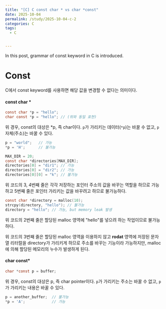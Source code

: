 ```yaml
---
title: "[C] C const char * vs char *const"
date: 2025-10-04
permalink: /study/2025-10-04-c-2
categories: C
tags: 
  - C


---
```


In this post, grammar of const keyword in C is introduced.



# Const

C에서 const keyword를 사용하면 해당 값을 변경할 수 없다는 의미이다. 

#### const char *

```c
const char *p = "hello";
char const *p = "hello"; // (위와 동일 표현)
```

위 경우, const의 대상은 *p, 즉 char이다. `p`가 가리키는 데이터(`*p`)는 바꿀 수 없고, `p` 자체(주소)는 바꿀 수 있다.

```c
p = "world";   // 가능
*p = 'H';      // 불가능
```

```c
MAX_DIR = 20;
const char *directories[MAX_DIR];
directories[0] = "dir1"; // 가능
directories[0] = "dir2"; // 가능
directories[0][0] = "k"; // 불가능
```

위 코드의 3, 4번째 줄은 각각 저장하는 포인터 주소의 값을 바꾸는 역할을 하므로 가능하고 5번째 줄은 포인터 가리키는 값을 바꾸려고 하므로 불가능하다.

```c
const char *directory = malloc(10); 
strcpy(directory, "hello"); // 불가능
directory = "hello"; // 가능, but memory leak 발생
```

위 코드의 2번째 줄은 할당된 malloc 영역에 "hello"를 넣으려 하는 작업이므로 불가능하다. 

위 코드의 3번째 줄은 할당된 malloc 영역을 이용하지 않고 **rodat** 영역에 저장된 문자열 리터럴을 directory가 가리키게 하므로 주소를 바꾸는 기능이라 가능하지만, malloc에 의해 할당된 메모리의 누수가 발생하게 된다.

#### char const*

```c
char *const p = buffer;
```

위 경우,  const의 대상은 p, 즉 char pointer이다. `p`가 가리키는 주소는 바꿀 수 없고, `p`가 가리키는 내용은 바꿀 수 있다.

```c
p = another_buffer;  // 불가능
*p = 'A';            // 가능
```